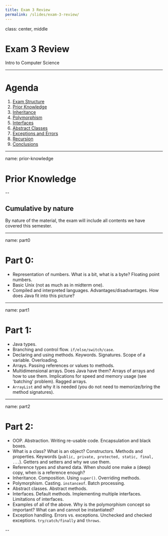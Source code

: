 ```yaml
---
title: Exam 3 Review
permalink: /slides/exam-3-review/
---
```


class: center, middle

# Exam 3 Review

Intro to Computer Science

---

# Agenda

1. [Exam Structure](#structure)
1. [Prior Knowledge](#prior-knowledge)
1. [Inheritance](#inheritance)
1. [Polymorphism](#polymorphism)
1. [Interfaces](#interfaces)
1. [Abstract Classes](#abstract-classes)
1. [Exceptions and Errors](#exceptions)
1. [Recursion](#recursion)
1. [Conclusions](#conclusions)


---

name: prior-knowledge

# Prior Knowledge

--

## Cumulative by nature

By nature of the material, the exam will include all contents we have covered this semester.

---

name: part0

# Part 0:

- Representation of numbers. What is a bit, what is a byte? Floating point numbers. 
- Basic Unix (not as much as in midterm one).
- Compiled and interpreted languages. Advantages/disadvantages. How does Java fit into this picture?

---

name: part1

# Part 1:

- Java types.
- Branching and control flow. `if/else/switch/case`.
- Declaring and using methods. Keywords. Signatures. Scope of a variable. Overloading.
- Arrays. Passing references or values to methods. 
- Multidimensional arrays. Does Java have them? Arrays of arrays and how to use them. Implications for speed and memory usage (see 'batching' problem). Ragged arrays.
- `ArrayList` and why it is needed (you do not need to memorize/bring the method signatures).

---

name: part2

# Part 2:

- OOP. Abstraction. Writing re-usable code. Encapsulation and black boxes.
- What is a class? What is an object? Constructors. Methods and properties. Keywords (`public, private, protected, static, final, ...`). Getters and setters and why we use them.
- Reference types and shared data. When should one make a (deep) copy, when is a reference enough?
- Inheritance. Composition. Using `super()`. Overriding methods.
- Polymorphism. Casting. `instanceof`. Batch processing.
- Abstract classes. Abstract methods. 
- Interfaces. Default methods. Implementing multiple interfaces. Limitations of interfaces.
- Examples of all of the above. Why is the polymorphism concept so important? What can and cannot be instantiated?
- Exception handling. Errors vs. exceptions. Unchecked and checked exceptions. `try/catch/finally` and `throws`.

--
